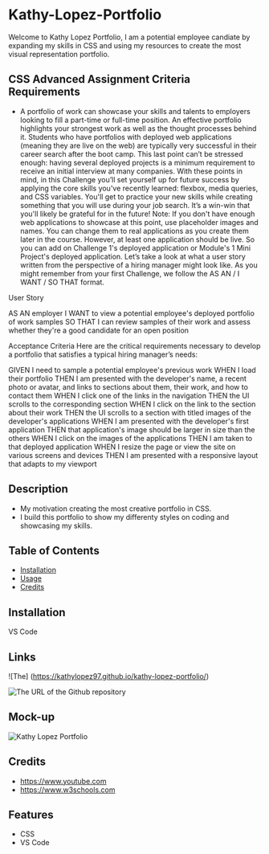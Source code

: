 # Kathy-Lopez-Portfolio
 Welcome to Kathy Lopez Portfolio,
I am a potential employee candiate by expanding my skills in CSS and using my resources to create the most visual representation portfolio.


## CSS Advanced Assignment Criteria Requirements
- A portfolio of work can showcase your skills and talents to employers looking to fill a part-time or full-time position. An effective portfolio highlights your strongest work as well as the thought processes behind it. Students who have portfolios with deployed web applications (meaning they are live on the web) are typically very successful in their career search after the boot camp. This last point can’t be stressed enough: having several deployed projects is a minimum requirement to receive an initial interview at many companies.
With these points in mind, in this Challenge you’ll set yourself up for future success by applying the core skills you've recently learned: flexbox, media queries, and CSS variables. You'll get to practice your new skills while creating something that you will use during your job search. It’s a win-win that you'll likely be grateful for in the future!
Note: If you don't have enough web applications to showcase at this point, use placeholder images and names. You can change them to real applications as you create them later in the course. However, at least one application should be live. So you can add on Challenge 1's deployed application or Module's 1 Mini Project's deployed application.
Let’s take a look at what a user story written from the perspective of a hiring manager might look like. As you might remember from your first Challenge, we follow the AS AN / I WANT / SO THAT format.

User Story

AS AN employer
I WANT to view a potential employee's deployed portfolio of work samples
SO THAT I can review samples of their work and assess whether they're a good candidate for an open position



Acceptance Criteria
Here are the critical requirements necessary to develop a portfolio that satisfies a typical hiring manager’s needs:

GIVEN I need to sample a potential employee's previous work
WHEN I load their portfolio
THEN I am presented with the developer's name, a recent photo or avatar, and links to sections about them, their work, and how to contact them
WHEN I click one of the links in the navigation
THEN the UI scrolls to the corresponding section
WHEN I click on the link to the section about their work
THEN the UI scrolls to a section with titled images of the developer's applications
WHEN I am presented with the developer's first application
THEN that application's image should be larger in size than the others
WHEN I click on the images of the applications
THEN I am taken to that deployed application
WHEN I resize the page or view the site on various screens and devices
THEN I am presented with a responsive layout that adapts to my viewport










## Description

- My motivation creating the most creative portfolio in CSS.
- I build this portfolio to show my differenty styles on coding and showcasing my skills.

## Table of Contents 

- [Installation](#installation)
- [Usage](#usage)
- [Credits](#credits)




## Installation
VS Code

## Links

![The] (https://kathylopez97.github.io/kathy-lopez-portfolio/)


![The URL of the Github repository](https://github.com/kathylopez97/kathy-lopez-portfolio/tree/main)

## Mock-up
![Kathy Lopez Portfolio](kathy-lopez-portfolio.png)
## Credits
-  https://www.youtube.com
-  https://www.w3schools.com


## Features
- CSS
- VS Code